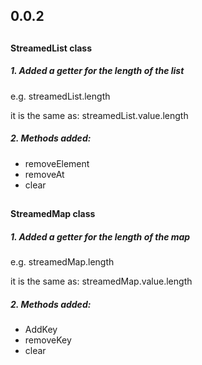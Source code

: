 ## 0.0.2
##


#### StreamedList class

##### 1. Added a getter for the length of the list
   
   e.g. 
   streamedList.length

   it is the same as:
   streamedList.value.length


##### 2. Methods added:
*  removeElement
*  removeAt
*  clear
##
#### StreamedMap class

##### 1. Added a getter for the length of the map
   
   e.g. 
   streamedMap.length

   it is the same as:
   streamedMap.value.length

##### 2. Methods added:
*  AddKey
*  removeKey
*  clear